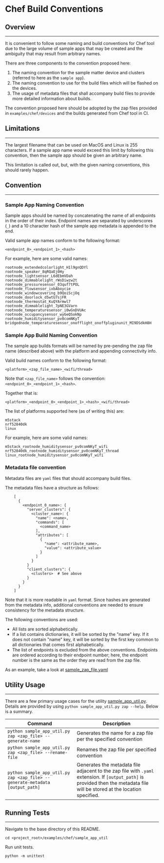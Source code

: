 # Chef Build Conventions

## Overview

---

It is convenient to follow some naming and build conventions for Chef tool due
to the large volume of sample apps that may be created and the ambiguity that
may result from arbitrary names.

There are three components to the convention proposed here:

1. The naming convention for the sample matter device and clusters (referred to
   here as the `sample app`).
2. The naming convention to use for the build files which will be flashed on the
   devices.
3. The usage of metadata files that shall accompany build files to provide more
   detailed information about builds.

The convention proposed here should be adopted by the zap files provided in
`examples/chef/devices` and the builds generated from Chef tool in CI.

## Limitations

---

The largest filename that can be used on MacOS and Linux is 255 characters. If a
sample app name would exceed this limit by following this convention, then the
sample app should be given an arbitrary name.

This limitation is called out, but, with the given naming conventions, this
should rarely happen.

## Convention

---

### Sample App Naming Convention

Sample apps should be named by concatenating the name of all endpoints in the
order of their index. Endpoint names are separated by underscores (`_`) and a 10
character hash of the sample app metadata is appended to the end.

Valid sample app names conform to the following format:

```
<endpoint_0>_<endpoint_1>_<hash>
```

For example, here are some valid names:

```
rootnode_extendedcolorlight_H1l9gnQDYl
rootnode_speaker_8qRQaEj0Hy
rootnode_lightsensor_L6dEbmVDah
rootnode_dimmablelight_rWsDiwzw2t
rootnode_pressuresensor_03quf7tPOL
rootnode_flowsensor_ixbAboycie
rootnode_windowcovering_b9QoiScjOq
rootnode_doorlock_d5wtU7sjFR
rootnode_thermostat_KuQYArmwl7
rootnode_dimmablelight_7pNE3GVarn
rootnode_temperaturesensor_i0wGnDVUAc
rootnode_occupancysensor_wyGeQSokNp
rootnode_humiditysensor_pv0comNKyT
bridgednode_temperaturesensor_onofflight_onoffpluginunit_MI9DSdkH8H
```

### Sample App Build Naming Convention

The sample app builds formats will be named by pre-pending the zap file name
(described above) with the platform and appending connectivity info.

Valid build names conform to the following format:

```
<platform>_<zap_file_name>_<wifi/thread>
```

Note that `<zap_file_name>` follows the convention:
`<endpoint_0>_<endpoint_1>_<hash>`.

Together that is:

```
<platform>_<endpoint_0>_<endpoint_1>_<hash>_<wifi/thread>
```

The list of platforms supported here (as of writing this) are:

```
m5stack
nrf52840dk
linux
```

For example, here are some valid names:

```
m5stack_rootnode_humiditysensor_pv0comNKyT_wifi
nrf52840dk_rootnode_humiditysensor_pv0comNKyT_thread
linux_rootnode_humiditysensor_pv0comNKyT_wifi
```

### Metadata file convention

Metadata files are `yaml` files that should accompany build files.

The metadata files have a structure as follows:

```
    [
      {
        <endpoint_0_name>: {
          "server_clusters": {
            <cluster_name>: {
              "name": <name>,
              "commands": [
                <command_name>
              ],
              "attributes": [
                {
                  "name": <attribute_name>,
                  "value": <attribute_value>
                }
              ]
            }
          }
          "client_clusters": {
            <clusters>  # See above
          }
        }
      }
    ]
```

Note that it is more readable in `yaml` format. Since hashes are generated from
the metadata info, additional conventions are needed to ensure consistency for
the metadata structure.

The following conventions are used:

-   All lists are sorted alphabetically.
-   If a list contains dictionaries, it will be sorted by the "name" key. If it
    does not contain "name" key, it will be sorted by the first key common to
    all dictionaries that comes first alphabetically.
-   The list of endpoints is excluded from the above conventions. Endpoints are
    ordered according to their endpoint number; here, the endpoint number is the
    same as the order they are read from the zap file.

As an example, take a look at
[sample_zap_file.yaml](test_files/sample_zap_file.yaml)

## Utility Usage

---

There are a few primary usage cases for the utility
[sample_app_util.py](sample_app_util.py). Details are provided by using
`python sample_app_util.py zap --help`. Below is a summary.

| Command                                                                      | Description                                                                                                                                                                  |
| ---------------------------------------------------------------------------- | ---------------------------------------------------------------------------------------------------------------------------------------------------------------------------- |
| `python sample_app_util.py zap <zap_file> --generate-name`                   | Generates the name for a zap file per the specified convention                                                                                                               |
| `python sample_app_util.py zap <zap_file> --rename-file`                     | Renames the zap file per specified convention                                                                                                                                |
| `python sample_app_util.py zap <zap_file> --generate-metadata [output_path]` | Generates the metadata file adjacent to the zap file with `.yaml` extension. If `[output_path]` is provided then the metadata file will be stored at the location specified. |

## Running Tests

---

Navigate to the base directory of this README.

```
cd <project_root>/examples/chef/sample_app_util
```

Run unit tests.

```
python -m unittest
```
